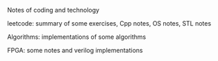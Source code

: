 Notes of coding and technology

leetcode: summary of some exercises, Cpp notes, OS notes, STL notes

Algorithms: implementations of some algorithms

FPGA: some notes and verilog implementations

